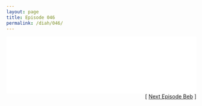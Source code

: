 ```yaml
---
layout: page
title: Episode 046
permalink: /diah/046/
---
```


<iframe allowfullscreen="true" frameborder="0" style="width:100%;" marginheight="0" marginwidth="0" mozallowfullscreen="true" scrolling="NO" src="//gdriveplayer.us/embed2.php?link=lp2RcdXswNEbY5kG8bRjxwug0SxWkm1aUEi%252BasWCKcZaklB46nh1pIHSkBVUMRLtZTlF%252BrzY3PTSGJM6Rv7mmFhAvduKJaC0XZL2SMuiRy7pu1W0AAS3CvmuL%252FLBxvQciaagaLqGfal1amUabWjqCtX0cJrS9Op0aN%252FBmHKFmL3u8Cfebd%252BhJYhsTLhANFATpHIZFFtp2l3G%252FkMw85PIPv&amp;no_adult=yes" webkitallowfullscreen="true"></iframe>

<div align="right">[ <a href="/diah/047/">Next Episode Beb</a> ]</div>

